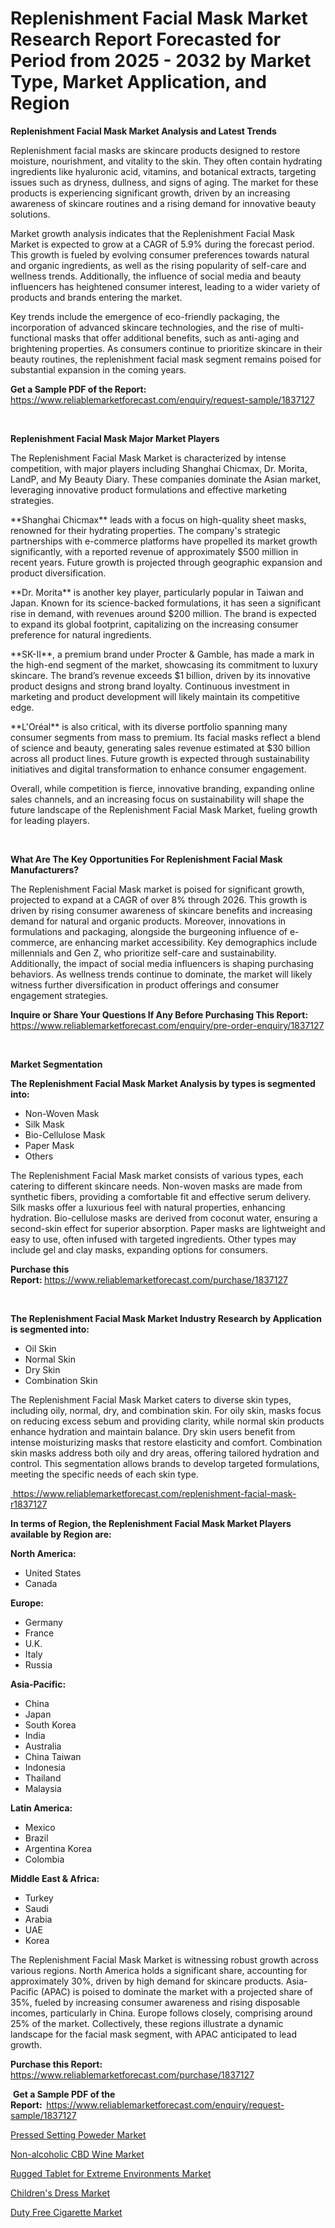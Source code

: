 <p><h1>Replenishment Facial Mask Market Research Report Forecasted for Period from 2025 -  2032 by Market Type, Market Application, and Region</h1></p><p><strong>Replenishment Facial Mask Market Analysis and Latest Trends</strong></p>
<p><p>Replenishment facial masks are skincare products designed to restore moisture, nourishment, and vitality to the skin. They often contain hydrating ingredients like hyaluronic acid, vitamins, and botanical extracts, targeting issues such as dryness, dullness, and signs of aging. The market for these products is experiencing significant growth, driven by an increasing awareness of skincare routines and a rising demand for innovative beauty solutions.</p><p>Market growth analysis indicates that the Replenishment Facial Mask Market is expected to grow at a CAGR of 5.9% during the forecast period. This growth is fueled by evolving consumer preferences towards natural and organic ingredients, as well as the rising popularity of self-care and wellness trends. Additionally, the influence of social media and beauty influencers has heightened consumer interest, leading to a wider variety of products and brands entering the market.</p><p>Key trends include the emergence of eco-friendly packaging, the incorporation of advanced skincare technologies, and the rise of multi-functional masks that offer additional benefits, such as anti-aging and brightening properties. As consumers continue to prioritize skincare in their beauty routines, the replenishment facial mask segment remains poised for substantial expansion in the coming years.</p></p>
<p><strong>Get a Sample PDF of the Report:&nbsp;</strong> <a href="https://www.reliablemarketforecast.com/enquiry/request-sample/1837127?utm_campaign=1998&utm_medium=2&utm_source=Github&utm_content=ia&utm_term=05042025&utm_id=replenishment-facial-mask">https://www.reliablemarketforecast.com/enquiry/request-sample/1837127</a></p>
<p>&nbsp;</p>
<p><strong>Replenishment Facial Mask Major Market Players</strong></p>
<p><p>The Replenishment Facial Mask Market is characterized by intense competition, with major players including Shanghai Chicmax, Dr. Morita, LandP, and My Beauty Diary. These companies dominate the Asian market, leveraging innovative product formulations and effective marketing strategies.</p><p>**Shanghai Chicmax** leads with a focus on high-quality sheet masks, renowned for their hydrating properties. The company's strategic partnerships with e-commerce platforms have propelled its market growth significantly, with a reported revenue of approximately $500 million in recent years. Future growth is projected through geographic expansion and product diversification.</p><p>**Dr. Morita** is another key player, particularly popular in Taiwan and Japan. Known for its science-backed formulations, it has seen a significant rise in demand, with revenues around $200 million. The brand is expected to expand its global footprint, capitalizing on the increasing consumer preference for natural ingredients.</p><p>**SK-II**, a premium brand under Procter & Gamble, has made a mark in the high-end segment of the market, showcasing its commitment to luxury skincare. The brand’s revenue exceeds $1 billion, driven by its innovative product designs and strong brand loyalty. Continuous investment in marketing and product development will likely maintain its competitive edge.</p><p>**L'Oréal** is also critical, with its diverse portfolio spanning many consumer segments from mass to premium. Its facial masks reflect a blend of science and beauty, generating sales revenue estimated at $30 billion across all product lines. Future growth is expected through sustainability initiatives and digital transformation to enhance consumer engagement.</p><p>Overall, while competition is fierce, innovative branding, expanding online sales channels, and an increasing focus on sustainability will shape the future landscape of the Replenishment Facial Mask Market, fueling growth for leading players.</p></p>
<p>&nbsp;</p>
<p><strong>What Are The Key Opportunities For Replenishment Facial Mask Manufacturers?</strong></p>
<p><p>The Replenishment Facial Mask market is poised for significant growth, projected to expand at a CAGR of over 8% through 2026. This growth is driven by rising consumer awareness of skincare benefits and increasing demand for natural and organic products. Moreover, innovations in formulations and packaging, alongside the burgeoning influence of e-commerce, are enhancing market accessibility. Key demographics include millennials and Gen Z, who prioritize self-care and sustainability. Additionally, the impact of social media influencers is shaping purchasing behaviors. As wellness trends continue to dominate, the market will likely witness further diversification in product offerings and consumer engagement strategies.</p></p>
<p><strong>Inquire or Share Your Questions If Any Before Purchasing This Report:</strong> <a href="https://www.reliablemarketforecast.com/enquiry/pre-order-enquiry/1837127?utm_campaign=1998&utm_medium=2&utm_source=Github&utm_content=ia&utm_term=05042025&utm_id=replenishment-facial-mask">https://www.reliablemarketforecast.com/enquiry/pre-order-enquiry/1837127</a></p>
<p>&nbsp;</p>
<p><strong>Market Segmentation</strong></p>
<p><strong>The Replenishment Facial Mask Market Analysis by types is segmented into:</strong></p>
<p><ul><li>Non-Woven Mask</li><li>Silk Mask</li><li>Bio-Cellulose Mask</li><li>Paper Mask</li><li>Others</li></ul></p>
<p><p>The Replenishment Facial Mask market consists of various types, each catering to different skincare needs. Non-woven masks are made from synthetic fibers, providing a comfortable fit and effective serum delivery. Silk masks offer a luxurious feel with natural properties, enhancing hydration. Bio-cellulose masks are derived from coconut water, ensuring a second-skin effect for superior absorption. Paper masks are lightweight and easy to use, often infused with targeted ingredients. Other types may include gel and clay masks, expanding options for consumers.</p></p>
<p><strong>Purchase this Report:&nbsp;</strong><a href="https://www.reliablemarketforecast.com/purchase/1837127?utm_campaign=1998&utm_medium=2&utm_source=Github&utm_content=ia&utm_term=05042025&utm_id=replenishment-facial-mask">https://www.reliablemarketforecast.com/purchase/1837127</a></p>
<p>&nbsp;</p>
<p><strong>The Replenishment Facial Mask Market Industry Research by Application is segmented into:</strong></p>
<p><ul><li>Oil Skin</li><li>Normal Skin</li><li>Dry Skin</li><li>Combination Skin</li></ul></p>
<p><p>The Replenishment Facial Mask Market caters to diverse skin types, including oily, normal, dry, and combination skin. For oily skin, masks focus on reducing excess sebum and providing clarity, while normal skin products enhance hydration and maintain balance. Dry skin users benefit from intense moisturizing masks that restore elasticity and comfort. Combination skin masks address both oily and dry areas, offering tailored hydration and control. This segmentation allows brands to develop targeted formulations, meeting the specific needs of each skin type.</p></p>
<p><a href="https://www.reliablemarketforecast.com/replenishment-facial-mask-r1837127?utm_campaign=1998&utm_medium=2&utm_source=Github&utm_content=ia&utm_term=05042025&utm_id=replenishment-facial-mask">&nbsp;https://www.reliablemarketforecast.com/replenishment-facial-mask-r1837127</a></p>
<p><strong>In terms of Region, the Replenishment Facial Mask Market Players available by Region are:</strong></p>
<p>
    <p> <strong> North America: </strong>
        <ul>
            <li>United States</li>
            <li>Canada</li>
        </ul>
        </p> 
    <p> <strong> Europe: </strong>
        <ul>
            <li>Germany</li>
            <li>France</li>
            <li>U.K.</li>
            <li>Italy</li>
            <li>Russia</li>
        </ul>
        </p> 
    <p> <strong> Asia-Pacific: </strong>
        <ul>
            <li>China</li>
            <li>Japan</li>
            <li>South Korea</li>
            <li>India</li>
            <li>Australia</li>
            <li>China Taiwan</li>
            <li>Indonesia</li>
            <li>Thailand</li>
            <li>Malaysia</li>
        </ul>
        </p> 
    <p> <strong> Latin America: </strong>
        <ul>
            <li>Mexico</li>
            <li>Brazil</li>
            <li>Argentina Korea</li>
            <li>Colombia</li>
        </ul>
        </p> 
    <p> <strong> Middle East & Africa: </strong>
        <ul>
            <li>Turkey</li>
            <li>Saudi</li>
            <li>Arabia</li>
            <li>UAE</li>
            <li>Korea</li>
        </ul>
    </p>
    </p>
<p><p>The Replenishment Facial Mask Market is witnessing robust growth across various regions. North America holds a significant share, accounting for approximately 30%, driven by high demand for skincare products. Asia-Pacific (APAC) is poised to dominate the market with a projected share of 35%, fueled by increasing consumer awareness and rising disposable incomes, particularly in China. Europe follows closely, comprising around 25% of the market. Collectively, these regions illustrate a dynamic landscape for the facial mask segment, with APAC anticipated to lead growth.</p></p>
<p><strong>Purchase this Report: </strong><a href="https://www.reliablemarketforecast.com/purchase/1837127?utm_campaign=1998&utm_medium=2&utm_source=Github&utm_content=ia&utm_term=05042025&utm_id=replenishment-facial-mask">https://www.reliablemarketforecast.com/purchase/1837127</a></p>
<p>&nbsp;<strong>Get a Sample PDF of the Report:&nbsp;&nbsp;</strong><a href="https://www.reliablemarketforecast.com/enquiry/request-sample/1837127?utm_campaign=1998&utm_medium=2&utm_source=Github&utm_content=ia&utm_term=05042025&utm_id=replenishment-facial-mask">https://www.reliablemarketforecast.com/enquiry/request-sample/1837127</a></p>
<p><strong></strong></p>
<p><p><a href="https://github.com/mafuzakirju/Market-Research-Report-List-1/blob/main/pressed-setting-poweder-market.md?utm_campaign=1998&utm_medium=2&utm_source=Github&utm_content=ia&utm_term=05042025&utm_id=replenishment-facial-mask">Pressed Setting Poweder Market</a></p><p><a href="https://github.com/mcveathuane2/Market-Research-Report-List-1/blob/main/non-alcoholic-cbd-wine-market.md?utm_campaign=1998&utm_medium=2&utm_source=Github&utm_content=ia&utm_term=05042025&utm_id=replenishment-facial-mask">Non-alcoholic CBD Wine Market</a></p><p><a href="https://github.com/omduthkevork/Market-Research-Report-List-1/blob/main/rugged-tablet-for-extreme-environments-market.md?utm_campaign=1998&utm_medium=2&utm_source=Github&utm_content=ia&utm_term=05042025&utm_id=replenishment-facial-mask">Rugged Tablet for Extreme Environments Market</a></p><p><a href="https://github.com/akramisabtu/Market-Research-Report-List-1/blob/main/childrens-dress-market.md?utm_campaign=1998&utm_medium=2&utm_source=Github&utm_content=ia&utm_term=05042025&utm_id=replenishment-facial-mask">Children's Dress Market</a></p><p><a href="https://github.com/cherrivacius/Market-Research-Report-List-1/blob/main/duty-free-cigarette-market.md?utm_campaign=1998&utm_medium=2&utm_source=Github&utm_content=ia&utm_term=05042025&utm_id=replenishment-facial-mask">Duty Free Cigarette Market</a></p></p>